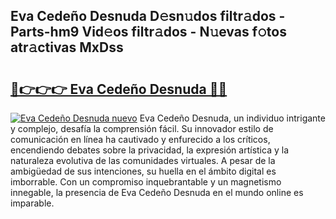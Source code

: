 ## Eva Cedeño Desnuda D𝚎sn𝚞dos filtr𝚊dos - Parts-hm9 Vid𝚎os filtr𝚊dos - N𝚞evas f𝚘tos atr𝚊ctivas MxDss

# <h2><a href="http://mbcctc.tromn.icu/?c=Eva+Cede%c3%b1o+Desnuda">🔗👉👉👉 Eva Cedeño Desnuda 🔗🔗</a></h2>

[![Eva Cedeño Desnuda nuevo](https://i.imgur.com/pEAQMta.gif)](http://mbcctc.tromn.icu/?c=Eva+Cede%c3%b1o+Desnuda)
Eva Cedeño Desnuda, un individuo intrigante y complejo, desafía la comprensión fácil. Su innovador estilo de comunicación en línea ha cautivado y enfurecido a los críticos, encendiendo debates sobre la privacidad, la expresión artística y la naturaleza evolutiva de las comunidades virtuales. A pesar de la ambigüedad de sus intenciones, su huella en el ámbito digital es imborrable. Con un compromiso inquebrantable y un magnetismo innegable, la presencia de Eva Cedeño Desnuda en el mundo online es imparable.
